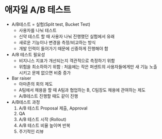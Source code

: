 # 애자일 A/B 테스트
- A/B테스트 = 실험(Split test, Bucket Test)
    - 사용자를 나눠 테스트
    - 신약 테스트 할 때 사용자 나눠 진행했던 실험에서 유래
    - 새로운 기능이나 변경을 측정/비교하는 방식
    - 개발 인력이 들어가기 때문에 신중하게 진행해야 함
- A/B 테스트 필요성
    - 비지니스 지표가 개선되는지 객관적으로 측정하기 위함
    - 위험을 최소하하기 위함 : 처음에는 작은 퍼센트의 사용자들에게만 새 기능 노출시키고 문제 없으면 비중 증가
- Bar raiser
    - 아마존의 회의 제도
    - A팀에서 채용을 할 때 A팀과 협업하는 B, C팀장도 채용에 관여하는 제도
    - A/B테스트 진행할 때도 같이 진행
- A/B테스트 과정
    1. A/B 테스트 Proposal 제출, Approval
    2. QA
    3. A/B 테스트 시작 (Rollout)
    4. A/B 테스트 비율 높이며 반복
    5. 주기적인 리뷰